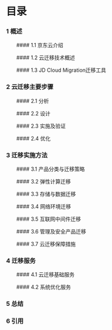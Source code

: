 # 目录

### 1 概述

　　#### 1.1 京东云介绍

　　#### 1.2 云迁移技术概述

　　#### 1.3 JD Cloud Migration迁移工具

### 2 云迁移主要步骤

　　#### 2.1 分析

　　#### 2.2 设计

　　#### 2.3 实施及验证 

　　#### 2.4 优化

### 3 迁移实施方法

　　#### 3.1 产品分类与迁移策略 

　　#### 3.2 弹性计算迁移

　　#### 3.3 存储与数据迁移

　　#### 3.4 网络环境迁移

　　#### 3.5 互联网中间件迁移

　　#### 3.6 管理及安全产品迁移

　　#### 3.7 云迁移保障措施

### 4 迁移服务

　　#### 4.1 云迁移基础服务

　　#### 4.2 系统优化服务 

### 5 总结 

### 6 引用
